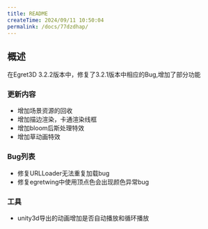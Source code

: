 ```yaml
---
title: README
createTime: 2024/09/11 10:50:04
permalink: /docs/77dzdhap/
---
```

## 概述
在Egret3D 3.2.2版本中，修复了3.2.1版本中相应的Bug,增加了部分功能

### 更新内容

* 增加场景资源的回收
* 增加描边渲染，卡通渲染线框
* 增加bloom后斯处理特效
* 增加草动画特效


### Bug列表
* 修复URLLoader无法重复加载bug
* 修复egretwing中使用顶点色会出现颜色异常bug

### 工具
* unity3d导出的动画增加是否自动播放和循环播放
